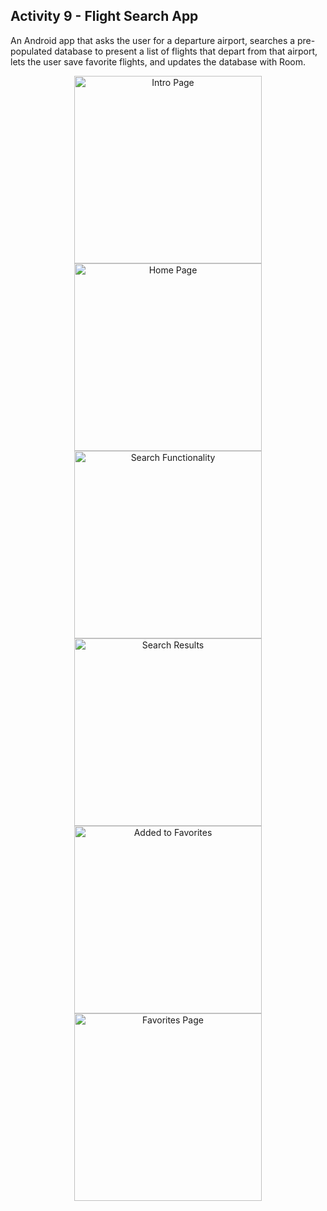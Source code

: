 ## Activity 9 - Flight Search App

An Android app that asks the user for a departure airport, searches a pre-populated database to present a list of flights that depart from that airport, lets the user save favorite flights, and updates the database with Room.

<div align="center">
    <img src="https://i.imgur.com/LEdxiuJ.png" alt="Intro Page" width="300">
    <img src="https://i.imgur.com/8qF5Dgf.png" alt="Home Page" width="300">
    <img src="https://i.imgur.com/tbF48qf.png" alt="Search Functionality" width="300">
    <img src="https://i.imgur.com/CFPWOYC.png" alt="Search Results" width="300">
    <img src="https://i.imgur.com/ZzcLE4e.png" alt="Added to Favorites" width="300">
    <img src="https://i.imgur.com/SHR61oP.png" alt="Favorites Page" width="300">
</div>
